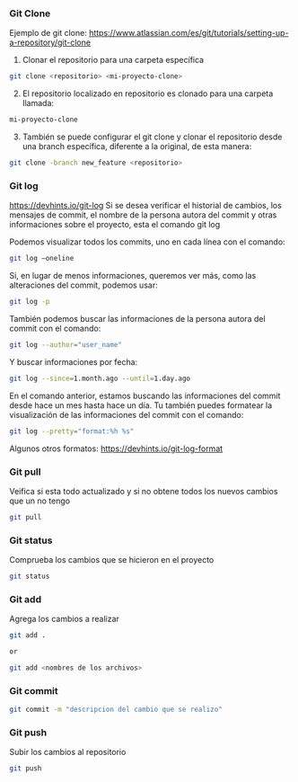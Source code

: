 ### Git Clone

Ejemplo de git clone:
https://www.atlassian.com/es/git/tutorials/setting-up-a-repository/git-clone


1. Clonar el repositorio para una carpeta específica
```bash
git clone <repositorio> <mi-proyecto-clone>
```
2. El repositorio localizado en repositorio es clonado para una carpeta llamada:
```bash
mi-proyecto-clone
```
3. También se puede configurar el git clone y clonar el repositorio desde una branch específica, diferente a la original, de esta manera:
```bash
git clone -branch new_feature <repositorio>
```


### Git log
https://devhints.io/git-log
Si se desea verificar el historial de cambios, los mensajes de commit, el nombre de la persona autora del commit y otras informaciones sobre el proyecto, esta el comando git log

Podemos visualizar todos los commits, uno en cada línea con el comando:
```bash
git log –oneline
```

Si, en lugar de menos informaciones, queremos ver más, como las alteraciones del commit, podemos usar:
```bash
git log -p
```

También podemos buscar las informaciones de la persona autora del commit con el comando:
```bash
git log --author="user_name"
```

Y buscar informaciones por fecha:
```bash
git log --since=1.month.ago --until=1.day.ago
```
En el comando anterior, estamos buscando las informaciones del commit desde hace un mes hasta hace un día.
Tu también puedes formatear la visualización de las informaciones del commit con el comando:
```bash
git log --pretty="format:%h %s"
```
Algunos otros formatos:
https://devhints.io/git-log-format

### Git pull
Veifica si esta todo actualizado y si no obtene todos los nuevos cambios que un no tengo
```bash
git pull
```

### Git status
Comprueba los cambios que se hicieron en el proyecto
```bash
git status
```

### Git add
Agrega los cambios a realizar
```bash
git add . 

or

git add <nombres de los archivos>
```

### Git commit
```bash
git commit -m "descripcion del cambio que se realizo"
```

### Git push
Subir los cambios al repositorio
```bash
git push
```